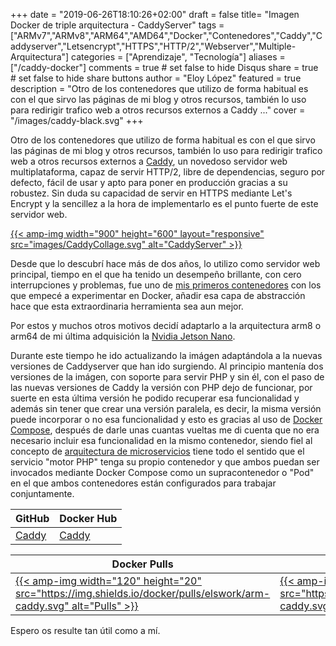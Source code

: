 +++
date = "2019-06-26T18:10:26+02:00"
draft = false
title= "Imagen Docker de triple arquitectura - CaddyServer"
tags = ["ARMv7","ARMv8","ARM64","AMD64","Docker","Contenedores","Caddy","Caddyserver","Letsencrypt","HTTPS","HTTP/2","Webserver","Multiple-Arquitectura"]
categories = ["Aprendizaje", "Tecnología"]
aliases = ["/caddy-docker"]
comments = true	# set false to hide Disqus
share = true	# set false to hide share buttons
author = "Eloy López"
featured = true
description = "Otro de los contenedores que utilizo de forma habitual es con el que sirvo las páginas de mi blog y otros recursos, también lo uso para redirigir trafico web a otros recursos externos a Caddy ..."
cover = "/images/caddy-black.svg"
+++

Otro de los contenedores que utilizo de forma habitual es con el que sirvo las páginas de mi blog y otros recursos, también lo uso para redirigir trafico web a otros recursos externos a [Caddy](https://caddyserver.com/), un novedoso servidor web multiplataforma, capaz de servir HTTP/2, libre de dependencias, seguro por defecto, fácil de usar y apto para poner en producción gracias a su robustez. Sin duda su capacidad de servir en HTTPS mediante Let's Encrypt y la sencillez a la hora de implementarlo es el punto fuerte de este servidor web.


<!-- [![Caddy](images/Caddy2.webp)](https://caddyserver.com/) -->

[{{< amp-img width="900" height="600" layout="responsive" src="images/CaddyCollage.svg" alt="CaddyServer" >}}](https://caddyserver.com/)

Desde que lo descubrí hace más de dos años, lo utilizo como servidor web principal, tiempo en el que ha tenido un desempeño brillante, con cero interrupciones y problemas, fue uno de [mis primeros contenedores](https://deft.work/blog/2017/03/20/mis-primeros-contenedores-docker-para-raspberry-y-otros-dispositivos-arm/) con los que empecé a experimentar en Docker, añadir esa capa de abstracción hace que esta extraordinaria herramienta sea aun mejor.

Por estos y muchos otros motivos decidí adaptarlo a la arquitectura arm8 o arm64 de mi última adquisición la [Nvidia Jetson Nano](https://www.nvidia.com/es-es/autonomous-machines/embedded-systems/jetson-nano/).

Durante este tiempo he ido actualizando la imágen adaptándola a la nuevas versiones de Caddyserver que han ido surgiendo. Al principio mantenía dos versiones de la imágen, con soporte para servir PHP y sin él, con el paso de las nuevas versiones de Caddy la versión con PHP dejo de funcionar, por suerte en esta última versión he podido recuperar esa funcionalidad y además sin tener que crear una versión paralela, es decir, la misma versión puede incorporar o no esa funcionalidad y esto es gracias al uso de [Docker Compose](https://docs.docker.com/compose/), después de darle unas cuantas vueltas me di cuenta que no era necesario incluir esa funcionalidad en la mismo contenedor, siendo fiel al concepto de [arquitectura de microservicios](https://es.wikipedia.org/wiki/Arquitectura_de_microservicios) tiene todo el sentido que el servicio "motor PHP" tenga su propio contenedor y que ambos puedan ser invocados mediante Docker Compose como un supracontenedor o "Pod" en el que ambos contenedores están configurados para trabajar conjuntamente.  


| GitHub | Docker Hub |
| --- | --- |
| [Caddy](https://github.com/DeftWork/caddy-docker) | [Caddy](https://hub.docker.com/r/elswork/arm-caddy "elswork/arm-caddy on Docker Hub") |

| Docker Pulls | Docker Stars | Size/Layers |
| --- | --- | --- |
| [{{< amp-img width="120" height="20" src="https://img.shields.io/docker/pulls/elswork/arm-caddy.svg" alt="Pulls" >}}](https://hub.docker.com/r/elswork/arm-caddy "elswork/arm-caddy on Docker Hub") | [{{< amp-img width="120" height="20" src="https://img.shields.io/docker/stars/elswork/arm-caddy.svg" alt="Stars" >}}](https://hub.docker.com/r/elswork/arm-caddy "elswork/arm-caddy on Docker Hub") | [{{< amp-img width="120" height="20" src="https://images.microbadger.com/badges/image/elswork/arm-caddy.svg" alt="Badges" >}}](https://microbadger.com/images/elswork/arm-caddy "elswork/arm-caddy on microbadger.com") |

Espero os resulte tan útil como a mí.
